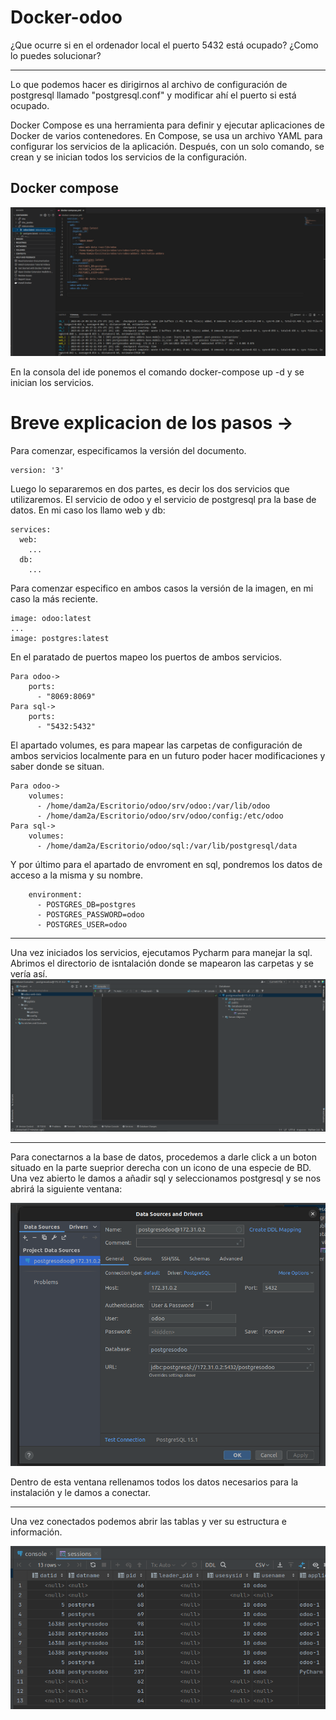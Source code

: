 # Docker-odoo

¿Que ocurre si en el ordenador local el puerto 5432 está ocupado? ¿Como lo puedes solucionar?
***
Lo que podemos hacer es dirigirnos al archivo de configuración de postgresql llamado "postgresql.conf" y modificar ahí el puerto si está ocupado.

Docker Compose es una herramienta para definir y ejecutar aplicaciones de Docker de varios contenedores. En Compose, se usa un archivo YAML para configurar los servicios de la aplicación. Después, con un solo comando, se crean y se inician todos los servicios de la configuración.

## Docker compose ##

![](https://github.com/davidbrodrigues/Docker-odoo/blob/f6e8df1b32e0ea895f23983c31b92c54eaaa4a9a/Capturas/uno.png)

En la consola del ide ponemos el comando docker-compose up -d y se inician los servicios.

# Breve explicacion de los pasos -> 

Para comenzar, especificamos la versión del documento.

```
version: '3'
```

Luego lo separaremos en dos partes, es decir los dos servicios que utilizaremos.
El servicio de odoo y el servicio de postgresql pra la base de datos.
En mi caso los llamo web y db:

```
services:
  web:
    ...
  db:
    ...
```

Para comenzar especifico en ambos casos la versión de la imagen, en mi caso la más reciente.

```
image: odoo:latest
...
image: postgres:latest

```

En el paratado de puertos mapeo los puertos de ambos servicios.

```
Para odoo->
    ports:
      - "8069:8069"
Para sql->
    ports:
      - "5432:5432"
```

El apartado volumes, es para mapear las carpetas de configuración de ambos servicios localmente
para en un futuro poder hacer modificaciones y saber donde se situan.

```
Para odoo->
    volumes:
      - /home/dam2a/Escritorio/odoo/srv/odoo:/var/lib/odoo
      - /home/dam2a/Escritorio/odoo/srv/odoo/config:/etc/odoo
Para sql->
    volumes:
      - /home/dam2a/Escritorio/odoo/sql:/var/lib/postgresql/data
```

Y por último para el apartado de envroment en sql, pondremos los datos de acceso a la misma y su nombre.

```
    environment:
      - POSTGRES_DB=postgres
      - POSTGRES_PASSWORD=odoo
      - POSTGRES_USER=odoo
```

***

Una vez iniciados los servicios, ejecutamos Pycharm para manejar la sql. Abrimos el directorio de isntalación donde se mapearon las carpetas y se vería así.
![](https://github.com/davidbrodrigues/Docker-odoo/blob/f6e8df1b32e0ea895f23983c31b92c54eaaa4a9a/Capturas/dos.png)
***

Para conectarnos a la base de datos, procedemos a darle click a un boton situado en la parte sueprior derecha con un icono de una especie de BD.
Una vez abierto le damos a añadir sql y seleccionamos postgresql y se nos abrirá la siguiente ventana:

![](https://github.com/davidbrodrigues/Docker-odoo/blob/f6e8df1b32e0ea895f23983c31b92c54eaaa4a9a/Capturas/tres.png)

Dentro de esta ventana rellenamos todos los datos necesarios para la instalación y le damos a conectar.
***


Una vez conectados podemos abrir las tablas y ver su estructura e información.

![](https://github.com/davidbrodrigues/Docker-odoo/blob/f6e8df1b32e0ea895f23983c31b92c54eaaa4a9a/Capturas/cuatro.png)


